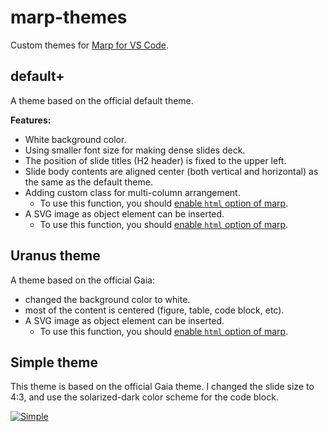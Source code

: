 # marp-themes

Custom themes for [Marp for VS Code](https://github.com/marp-team/marp-vscode).

## default+

A theme based on the official default theme.

**Features:**

* White background color.
* Using smaller font size for making dense slides deck.
* The position of slide titles (H2 header) is fixed to the upper left.
* Slide body contents are aligned center (both vertical and horizontal) as the same as the default theme.
* Adding custom class for multi-column arrangement.
  * To use this function, you should [enable `html` option of marp](https://github.com/marp-team/marp/discussions/192#discussioncomment-1517399).
* A SVG image as object element can be inserted.
  * To use this function, you should [enable `html` option of marp](https://github.com/marp-team/marp/discussions/192#discussioncomment-1517399).

## Uranus theme

A theme based on the official Gaia:

* changed the background color to white.
* most of the content is centered (figure, table, code block, etc).
* A SVG image as object element can be inserted.
  * To use this function, you should [enable `html` option of marp](https://github.com/marp-team/marp/discussions/192#discussioncomment-1517399).

## Simple theme

This theme is based on the official Gaia theme. I changed the slide size to 4:3,
and use the solarized-dark color scheme for the code block.

[![Simple](http://image.slidesharecdn.com/simple-190206070318/95/slide-1-1024.jpg)](https://www.slideshare.net/TatsuyaSakauchi/simple-marp-next-custom-theme)
